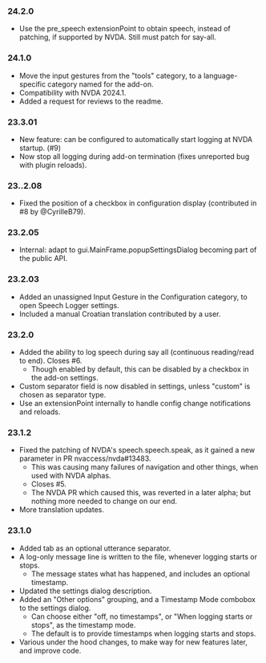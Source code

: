 ### 24.2.0

* Use the pre_speech extensionPoint to obtain speech, instead of patching, if supported by NVDA. Still must patch for say-all.

### 24.1.0

* Move the input gestures from the "tools" category, to a language-specific category named for the add-on.
* Compatibility with NVDA 2024.1.
* Added a request for reviews to the readme.

### 23.3.01

* New feature: can be configured to automatically start logging at NVDA startup. (#9)
* Now stop all logging during add-on termination (fixes unreported bug with plugin reloads).

### 23..2.08

* Fixed the position of a checkbox in configuration display (contributed in #8 by @CyrilleB79).

### 23.2.05

* Internal: adapt to gui.MainFrame.popupSettingsDialog becoming part of the public API.

### 23.2.03

* Added an unassigned Input Gesture in the Configuration category, to open Speech Logger settings.
* Included a manual Croatian translation contributed by a user.

### 23.2.0

* Added the ability to log speech during say all (continuous reading/read to end). Closes #6.
    + Though enabled by default, this can be disabled by a checkbox in the add-on settings.
* Custom separator field is now disabled in settings, unless "custom" is chosen as separator type.
* Use an extensionPoint internally to handle config change notifications and reloads.

### 23.1.2

* Fixed the patching of NVDA's speech.speech.speak, as it gained a new parameter in PR nvaccess/nvda#13483.
    + This was causing many failures of navigation and other things, when used with NVDA alphas.
    + Closes #5.
    + The NVDA PR which caused this, was reverted in a later alpha; but nothing more needed to change on our end.
* More translation updates.

### 23.1.0

* Added tab as an optional utterance separator.
* A log-only message line is written to the file, whenever logging starts or stops.
    - The message states what has happened, and includes an optional timestamp.
* Updated the settings dialog description.
* Added an "Other options" grouping, and a Timestamp Mode combobox to the settings dialog.
    - Can choose either "off, no timestamps", or "When logging starts or stops", as the timestamp mode.
    - The default is to provide timestamps when logging starts and stops.
* Various under the hood changes, to make way for new features later, and improve code.
